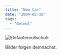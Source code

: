 ```yaml
---
title: "New Car"
date: "2004-02-16"
tags:
  - "Gelebt"
---
```


![Elefantenrollschuh](/images/couchblog/caric.gif)

Bilder folgen demnächst.
